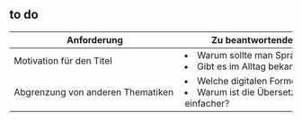 ## to do
|<div style="width:30vw">Anforderung</div>|<div style="width:50vw">Zu beantwortende Fragestellungen + roter Faden</div>|
|---|---|
| Motivation für den Titel | <li>Warum sollte man Sprachübersetzung automatisieren?<li>Gibt es im Alltag bekannte Technologien? |
| Abgrenzung von anderen Thematiken | <li>Welche digitalen Formen von Dokumenten existieren?<li>Warum ist die Übersetzung innerhalb von Browsern einfacher? |